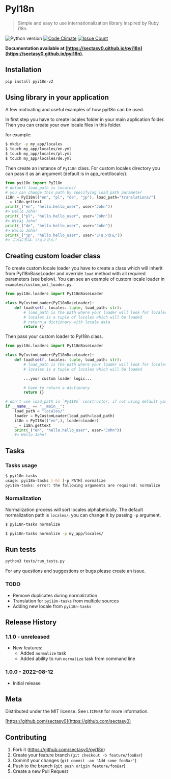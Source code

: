 # PyI18n
> Simple and easy to use internationalization library inspired by Ruby i18n.

![Python version][python-image]
[![Code Climate](https://codeclimate.com/github/sectasy0/pyi18n/badges/gpa.svg)](https://codeclimate.com/github/sectasy0/pyi18n/coverage)
[![Issue Count](https://codeclimate.com/github/sectasy0/pyi18n/badges/issue_count.svg)](https://codeclimate.com/github/sectasy0/pyi18n)

**Documentation available at [https://sectasy0.github.io/pyi18n](https://sectasy0.github.io/pyi18n).**

## Installation

```sh
pip install pyi18n-v2
```

## Using library in your application

A few motivating and useful examples of how pyi18n can be used.

In first step you have to create locales folder in your main application folder.
Then you can create your own locale files in this folder.

for example:

```sh
$ mkdir -p my_app/locales
$ touch my_app/locales/en.yml
$ touch my_app/locales/pl.yml
$ touch my_app/locales/de.yml
```

Then create an instance of `PyI18n` class. For custom locales directory you can pass it as an argument (default is in app_root/locale/).

```python
from pyi18n import PyI18n
# default load_path is locales/
# you can change this path by specifying load_path parameter
i18n = PyI18n(("en", "pl", "de", "jp"), load_path="translations/")
_ = i18n.gettext
print(_("en", "hello.hello_user", user="John"))
#> Hello John!
print(_("pl", "hello.hello_user", user="John"))
#> Witaj John!
print(_("de", "hello.hello_user", user="John"))
#> Hallo John!
print(_("jp", "hello.hello_user", user="ジョンさん"))
#> こんにちは、ジョンさん！
```

## Creating custom loader class

To create custom locale loader you have to create a class which will inherit from PyI18nBaseLoader and override `load` method with all required parameters (see below). You can see an example of custom locale loader in `examples/custom_xml_loader.py`.

```python
from pyi18n.loaders import PyI18nBaseLoader

class MyCustomLoader(PyI18nBaseLoader):
    def load(self, locales: tuple, load_path: str):
        # load_path is the path where your loader will look for locales files
        # locales is a tuple of locales which will be loaded
        # return a dictionary with locale data
        return {}
```

Then pass your custom loader to PyI18n class.

```python
from pyi18n.loaders import PyI18nBaseLoader

class MyCustomLoader(PyI18nBaseLoader):
    def load(self, locales: tuple, load_path: str):
        # load_path is the path where your loader will look for locales files
        # locales is a tuple of locales which will be loaded

        ...your custom loader logic...

        # have to return a dictionary
        return {}

# don't use load_path in `PyI18n` constructor, if not using default yaml loader
if __name__ == "__main__":
    load_path = "locales/"
    loader = MyCustomLoader(load_path=load_path)
    i18n = PyI18n(("en",), loader=loader)
    _ = i18n.gettext
    print(_("en", "hello.hello_user", user="John"))
    #> Hello John!
```

## Tasks

### Tasks usage

```sh
$ pyi18n-tasks
usage: pyi18n-tasks [-h] [-p PATH] normalize
pyi18n-tasks: error: the following arguments are required: normalize
```

### Normalization
Normalization process will sort locales alphabetically. The default normalization path is `locales/`, you can change it by passing `-p` argument.

```sh
$ pyi18n-tasks normalize 
```

```sh
$ pyi18n-tasks normalize -p my_app/locales/

```

## Run tests

```sh
python3 tests/run_tests.py
```

For any questions and suggestions or bugs please create an issue.

### TODO

* Remove duplicates during normalization
* Translation for `pyi18n-tasks` from multiple sources
* Adding new locale from `pyi18n-tasks`

## Release History

### 1.1.0 - unreleased

* New features:
    * Added `normalize` task
    * Added ability to run `normalize` task from command line

### 1.0.0 - 2022-08-12

* Initial release

## Meta

Distributed under the MIT license. See ``LICENSE`` for more information.

[https://github.com/sectasy0](https://github.com/sectasy0)

## Contributing

1. Fork it (<https://github.com/sectasy0/pyi18n>)
2. Create your feature branch (`git checkout -b feature/fooBar`)
3. Commit your changes (`git commit -am 'Add some fooBar'`) 
4. Push to the branch (`git push origin feature/fooBar`)
5. Create a new Pull Request

<!-- Markdown link & img dfn's -->
[python-image]: https://img.shields.io/badge/python-3.6-blue
[pypi-image]: https://img.shields.io/badge/pypi-remly-blue
[pypi-url]:  pypi.org/project/pyi18n/